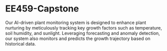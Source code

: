 # EE459-Capstone
Our AI-driven plant monitoring system is designed to enhance plant nurturing by meticulously tracking key growth factors such as temperature, soil humidity, and sunlight. Leveraging forecasting and anomaly detection, our system also monitors and predicts the growth trajectory based on historical data.  

